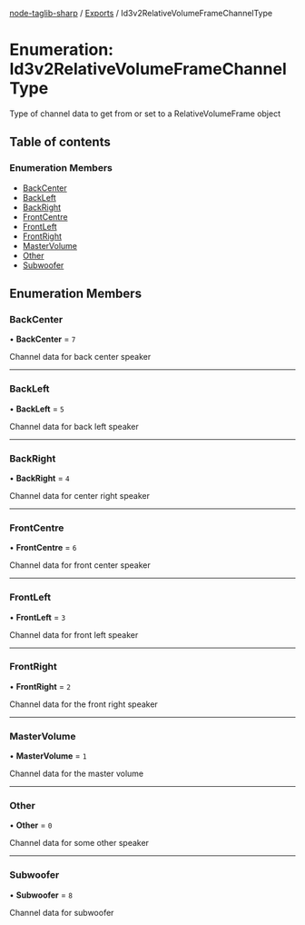 [node-taglib-sharp](../README.md) / [Exports](../modules.md) / Id3v2RelativeVolumeFrameChannelType

# Enumeration: Id3v2RelativeVolumeFrameChannelType

Type of channel data to get from or set to a RelativeVolumeFrame object

## Table of contents

### Enumeration Members

- [BackCenter](Id3v2RelativeVolumeFrameChannelType.md#backcenter)
- [BackLeft](Id3v2RelativeVolumeFrameChannelType.md#backleft)
- [BackRight](Id3v2RelativeVolumeFrameChannelType.md#backright)
- [FrontCentre](Id3v2RelativeVolumeFrameChannelType.md#frontcentre)
- [FrontLeft](Id3v2RelativeVolumeFrameChannelType.md#frontleft)
- [FrontRight](Id3v2RelativeVolumeFrameChannelType.md#frontright)
- [MasterVolume](Id3v2RelativeVolumeFrameChannelType.md#mastervolume)
- [Other](Id3v2RelativeVolumeFrameChannelType.md#other)
- [Subwoofer](Id3v2RelativeVolumeFrameChannelType.md#subwoofer)

## Enumeration Members

### BackCenter

• **BackCenter** = `7`

Channel data for back center speaker

---

### BackLeft

• **BackLeft** = `5`

Channel data for back left speaker

---

### BackRight

• **BackRight** = `4`

Channel data for center right speaker

---

### FrontCentre

• **FrontCentre** = `6`

Channel data for front center speaker

---

### FrontLeft

• **FrontLeft** = `3`

Channel data for front left speaker

---

### FrontRight

• **FrontRight** = `2`

Channel data for the front right speaker

---

### MasterVolume

• **MasterVolume** = `1`

Channel data for the master volume

---

### Other

• **Other** = `0`

Channel data for some other speaker

---

### Subwoofer

• **Subwoofer** = `8`

Channel data for subwoofer
